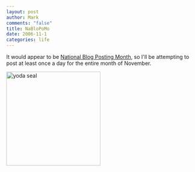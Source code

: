 ```yaml
--- 
layout: post
author: Mark
comments: "false"
title: NaBloPoMo
date: 2006-11-1
categories: life
---
```

It would appear to be <a href="http://www.fussy.org/nablopomo.html" title="NaBloPoMo">National Blog Posting Month</a>, so I'll be attempting to post at least once a day for the entire month of November.

<img src="http://www.zanshin.net/images/seal_yoda.jpg" alt="yoda seal" height="250" width="250" />
